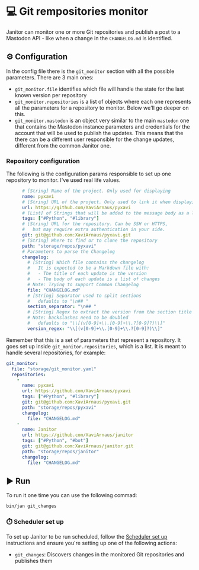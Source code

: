 # 💻 Git rempositories monitor

Janitor can monitor one or more Git repositories and publish a post to a Mastodon API - like when a change in the `CHANGELOG.md` is identified.

## ⚙️ Configuration

In the config file there is the `git_monitor` section with all the possible parameters. There are 3 main ones:
- `git_monitor.file` identifies which file will handle the state for the last known version per repository
- `git_monitor.repositories` is a list of objects where each one represents all the parameters for a repository to monitor. Below we'll go deeper on this.
- `git_monitor.mastodon` is an object very similar to the main `mastodon` one that contains the Mastodon instance parameters and credentials for the account that will be used to publish the updates. This means that the there can be a different user responsible for the change updates, different from the common Janitor one.

### Repository configuration

The following is the configuration params responsible to set up one repository to monitor. I've used real life values.
```yaml
      # [String] Name of the project. Only used for displaying
      name: pyxavi
      # [String] URL of the project. Only used to link it when displaying
      url: https://github.com/XaviArnaus/pyxavi
      # [List] of Strings that will be added to the message body as a list of Tags
      tags: ["#Python", "#library"]
      # [String] URL for the repository. Can be SSH or HTTPS,
      #   but may require extra authentication in your side.
      git: git@github.com:XaviArnaus/pyxavi.git
      # [String] Where to find or to clone the repository
      path: "storage/repos/pyxavi"
      # Parameters to parse the Changelog
      changelog:
        # [String] Which file contains the changelog
        #   It is expected to be a Markdown file with:
        #   - The title of each update is the version
        #   - The body of each update is a list of changes
        # Note: Trying to support Common Changelog
        file: "CHANGELOG.md"
        # [String] Separator used to split sections
        #   defaults to "\n## "
        section_separator: "\n## "
        # [String] Regex to extract the version from the section title
        # Note: backslashes need to be doubled
        #   defaults to "\\[(v[0-9]+\\.[0-9]+\\.?[0-9]?)\\]"
        version_regex: "\\[(v[0-9]+\\.[0-9]+\\.?[0-9]?)\\]"  
```

Remember that this is a set of parameters that represent a repository. It goes set up inside `git_monitor.repositories`, which is a list. It is meant to handle several repositories, for example:

```yaml
git_monitor:
  file: "storage/git_monitor.yaml"
  repositories:
    -
      name: pyxavi
      url: https://github.com/XaviArnaus/pyxavi
      tags: ["#Python", "#library"]
      git: git@github.com:XaviArnaus/pyxavi.git
      path: "storage/repos/pyxavi"
      changelog:
        file: "CHANGELOG.md"
    -
      name: Janitor
      url: https://github.com/XaviArnaus/janitor
      tags: ["#Python", "#bot"]
      git: git@github.com:XaviArnaus/janitor.git
      path: "storage/repos/janitor"
      changelog:
        file: "CHANGELOG.md"
```

## ▶️ Run

To run it one time you can use the following commad:
```bash
bin/jan git_changes
```

### ⏱️ Scheduler set up

To set up Janitor to be run scheduled, follow the [Scheduler set up](./scheduler.md) instructions and ensure you're setting up one of the following actions:

- `git_changes`: Discovers changes in the monitored Git repositories and publishes them